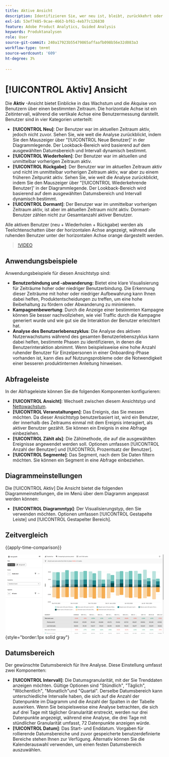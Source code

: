 ```yaml
---
title: Aktive Ansicht
description: Identifizieren Sie, wer neu ist, bleibt, zurückkehrt oder inaktiv ist.
exl-id: 53ef7485-9cae-4663-bf61-4eb77c126830
feature: Adobe Product Analytics, Guided Analysis
keywords: Produktanalysen
role: User
source-git-commit: 240a17923b55479865affaafb098b56e32d083a3
workflow-type: tm+mt
source-wordcount: '609'
ht-degree: 3%

---
```


# [!UICONTROL Aktiv] Ansicht

Die **Aktiv** -Ansicht bietet Einblicke in das Wachstum und die Akquise von Benutzern über einen bestimmten Zeitraum. Die horizontale Achse ist ein Zeitintervall, während die vertikale Achse eine Benutzermessung darstellt. Benutzer sind in vier Kategorien unterteilt:

* **[!UICONTROL Neu]**: Der Benutzer war im aktuellen Zeitraum aktiv, jedoch nicht zuvor. Sehen Sie, wie weit die Analyse zurückblickt, indem Sie den Mauszeiger über &quot;[!UICONTROL Neue Benutzer]&#39; in der Diagrammlegende. Der Lookback-Bereich wird basierend auf dem ausgewählten Datumsbereich und Intervall dynamisch bestimmt.
* **[!UICONTROL Wiederholen]**: Der Benutzer war im aktuellen und unmittelbar vorherigen Zeitraum aktiv.
* **[!UICONTROL Rückgabe]**: Der Benutzer war im aktuellen Zeitraum aktiv und nicht im unmittelbar vorherigen Zeitraum aktiv, war aber zu einem früheren Zeitpunkt aktiv. Sehen Sie, wie weit die Analyse zurückblickt, indem Sie den Mauszeiger über &quot;[!UICONTROL Wiederkehrende Benutzer]&#39; in der Diagrammlegende. Der Lookback-Bereich wird basierend auf dem ausgewählten Datumsbereich und Intervall dynamisch bestimmt.
* **[!UICONTROL Dormant]**: Der Benutzer war im unmittelbar vorherigen Zeitraum aktiv, ist aber im aktuellen Zeitraum nicht aktiv. Dormant-Benutzer zählen nicht zur Gesamtanzahl aktiver Benutzer.

Alle aktiven Benutzer (neu + Wiederholen + Rückgabe) werden als Teelichtenschatten über der horizontalen Achse angezeigt, während alle ruhenden Benutzer unter der horizontalen Achse orange dargestellt werden.

>[!VIDEO](https://video.tv.adobe.com/v/3421667/?learn=on)

## Anwendungsbeispiele

Anwendungsbeispiele für diesen Ansichtstyp sind:

* **Benutzerbindung und -abwanderung:** Bietet eine klare Visualisierung für Zeiträume hoher oder niedriger Benutzerbindung. Die Erkennung dieser Zeiträume mit hoher oder niedriger Aufbewahrung kann Ihnen dabei helfen, Produktentscheidungen zu treffen, um eine hohe Beibehaltung zu fördern oder Abwanderung zu minimieren.
* **Kampagnenbewertung**: Durch die Anzeige einer bestimmten Kampagne können Sie besser nachvollziehen, wie viel Traffic durch die Kampagne generiert wurde und wie gut sie die Interaktion der Benutzer erleichtert hat.
* **Analyse des Benutzerlebenszyklus**: Die Analyse des aktiven Nutzerwachstums während des gesamten Benutzerlebenszyklus kann dabei helfen, bestimmte Phasen zu identifizieren, in denen die Benutzerinteraktion abnimmt. Wenn beispielsweise eine hohe Anzahl ruhender Benutzer für Einzelpersonen in einer Onboarding-Phase vorhanden ist, kann dies auf Nutzungsprobleme oder die Notwendigkeit einer besseren produktinternen Anleitung hinweisen.

## Abfrageleiste

In der Abfrageleiste können Sie die folgenden Komponenten konfigurieren:

* **[!UICONTROL Ansicht]**: Wechselt zwischen diesem Ansichtstyp und [Nettowachstum](net-growth.md).
* **[!UICONTROL Veranstaltungen]**: Das Ereignis, das Sie messen möchten. Da dieser Ansichtstyp benutzerbasiert ist, wird ein Benutzer, der innerhalb des Zeitraums einmal mit dem Ereignis interagiert, als aktiver Benutzer gezählt. Sie können ein Ereignis in eine Abfrage einbeziehen.
* **[!UICONTROL Zählt als]**: Die Zählmethode, die auf die ausgewählten Ereignisse angewendet werden soll. Optionen umfassen [!UICONTROL Anzahl der Benutzer] und [!UICONTROL Prozentsatz der Benutzer].
* **[!UICONTROL Segmente]**: Das Segment, nach dem Sie Daten filtern möchten. Sie können ein Segment in eine Abfrage einbeziehen.

## Diagrammeinstellungen

Die [!UICONTROL Aktiv] Die Ansicht bietet die folgenden Diagrammeinstellungen, die im Menü über dem Diagramm angepasst werden können:

* **[!UICONTROL Diagrammtyp]**: Der Visualisierungstyp, den Sie verwenden möchten. Optionen umfassen [!UICONTROL Gestapelte Leiste] und [!UICONTROL Gestapelter Bereich].

## Zeitvergleich

{{apply-time-comparison}}

![Vergleich der aktiven Zeit](../assets/active-compare.png){style="border:1px solid gray"}

## Datumsbereich

Der gewünschte Datumsbereich für Ihre Analyse. Diese Einstellung umfasst zwei Komponenten:

* **[!UICONTROL Intervall]**: Die Datumsgranularität, mit der Sie Trenddaten anzeigen möchten. Gültige Optionen sind &quot;Stündlich&quot;, &quot;Täglich&quot;, &quot;Wöchentlich&quot;, &quot;Monatlich&quot;und &quot;Quartal&quot;. Derselbe Datumsbereich kann unterschiedliche Intervalle haben, die sich auf die Anzahl der Datenpunkte im Diagramm und die Anzahl der Spalten in der Tabelle auswirken. Wenn Sie beispielsweise eine Analyse betrachten, die sich auf drei Tage mit täglicher Granularität erstreckt, werden nur drei Datenpunkte angezeigt, während eine Analyse, die drei Tage mit stündlicher Granularität umfasst, 72 Datenpunkte anzeigen würde.
* **[!UICONTROL Datum]**: Das Start- und Enddatum. Vorgaben für rollierende Datumsbereiche und zuvor gespeicherte benutzerdefinierte Bereiche stehen Ihnen zur Verfügung. Alternativ können Sie die Kalenderauswahl verwenden, um einen festen Datumsbereich auszuwählen.

